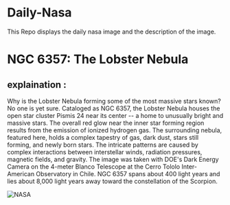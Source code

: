 # Daily-Nasa

This Repo displays the daily nasa image and the description of the image.

<!--NASA-->
# NGC 6357: The Lobster Nebula
## explaination :

Why is the Lobster Nebula forming some of the most massive stars known? No one is yet sure.  Cataloged as NGC 6357, the Lobster Nebula houses the open star cluster Pismis 24 near its center -- a home to unusually bright and massive stars.  The overall red glow near the inner star forming region results from the emission of ionized hydrogen gas.   The surrounding nebula, featured here, holds a complex tapestry of gas, dark dust, stars still forming, and newly born stars.  The intricate patterns are caused by complex interactions between interstellar winds, radiation pressures, magnetic fields, and gravity.  The image was taken with DOE's Dark Energy Camera on the 4-meter Blanco Telescope at the Cerro Tololo Inter-American Observatory in Chile. NGC 6357 spans about 400 light years and lies about 8,000 light years away toward the constellation of the Scorpion.

![NASA](https://apod.nasa.gov/apod/image/2211/Lobster_Blanco_960.jpg)
<!--/NASA-->